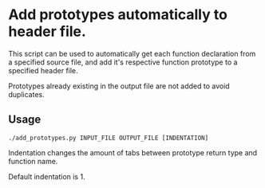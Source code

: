 # Add prototypes automatically to header file.
This script can be used to automatically get each function declaration from a specified source file, and add it's respective function prototype to a specified header file.

Prototypes already existing in the output file are not added to avoid duplicates.
## Usage
```
./add_prototypes.py INPUT_FILE OUTPUT_FILE [INDENTATION]
```
Indentation changes the amount of tabs between prototype return type and function name.

Default indentation is 1.
